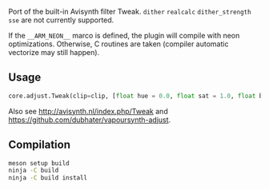 Port of the built-in Avisynth filter Tweak. `dither` `realcalc` `dither_strength` `sse` are not currently supported.

If the `__ARM_NEON__` marco is defined, the plugin will compile with neon optimizations. Otherwise, C routines are taken (compiler automatic vectorize may still happen).

## Usage

```python
core.adjust.Tweak(clip=clip, [float hue = 0.0, float sat = 1.0, float bright = 0.0, float cont = 1.0, bool coring = True, float startHue = 0.0, float endHue = 360.0, float maxSat = 150.0, float minSat = 0.0])
```

Also see http://avisynth.nl/index.php/Tweak and https://github.com/dubhater/vapoursynth-adjust.

## Compilation
```bash
meson setup build
ninja -C build
ninja -C build install
```